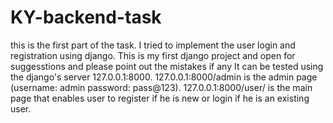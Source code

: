 # KY-backend-task
this is the first part of the task.
I tried to implement the user login and registration using django.
This is my first django project and open for suggesstions and please point out the mistakes if any
It can be tested using the django's server 127.0.0.1:8000.
127.0.0.1:8000/admin is the admin page (username: admin password: pass@123).
127.0.0.1:8000/user/ is the main page that enables user to register if he is new or login if he is an existing user.
